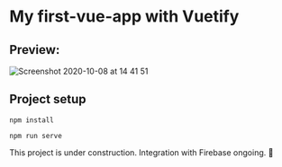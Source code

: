 # My first-vue-app with Vuetify

## Preview:


![Screenshot 2020-10-08 at 14 41 51](https://user-images.githubusercontent.com/35815182/95460699-90cb5380-0975-11eb-9a9b-4f352039383f.png)








## Project setup
```
npm install
```
```
npm run serve
```


This project is under construction. Integration with Firebase ongoing. 🚀

